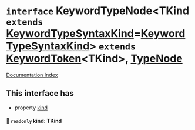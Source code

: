 # `interface` KeywordTypeNode\<TKind `extends` [KeywordTypeSyntaxKind](../private.type.KeywordTypeSyntaxKind/README.md)=[KeywordTypeSyntaxKind](../private.type.KeywordTypeSyntaxKind/README.md)> `extends` [KeywordToken](../private.interface.KeywordToken/README.md)\<TKind>, [TypeNode](../private.interface.TypeNode/README.md)

[Documentation Index](../README.md)

## This interface has

- property [kind](#-readonly-kind-tkind)


#### 📄 `readonly` kind: TKind



